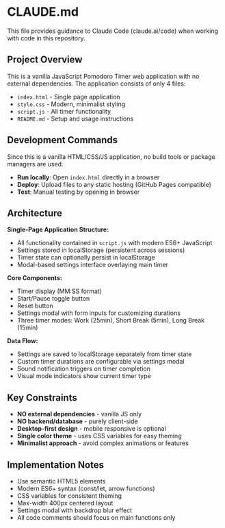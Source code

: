 # CLAUDE.md

This file provides guidance to Claude Code (claude.ai/code) when working with code in this repository.

## Project Overview

This is a vanilla JavaScript Pomodoro Timer web application with no external dependencies. The application consists of only 4 files:
- `index.html` - Single page application
- `style.css` - Modern, minimalist styling
- `script.js` - All timer functionality
- `README.md` - Setup and usage instructions

## Development Commands

Since this is a vanilla HTML/CSS/JS application, no build tools or package managers are used:

- **Run locally**: Open `index.html` directly in a browser
- **Deploy**: Upload files to any static hosting (GitHub Pages compatible)
- **Test**: Manual testing by opening in browser

## Architecture

**Single-Page Application Structure:**
- All functionality contained in `script.js` with modern ES6+ JavaScript
- Settings stored in localStorage (persistent across sessions)
- Timer state can optionally persist in localStorage
- Modal-based settings interface overlaying main timer

**Core Components:**
- Timer display (MM:SS format)
- Start/Pause toggle button
- Reset button
- Settings modal with form inputs for customizing durations
- Three timer modes: Work (25min), Short Break (5min), Long Break (15min)

**Data Flow:**
- Settings are saved to localStorage separately from timer state
- Custom timer durations are configurable via settings modal
- Sound notification triggers on timer completion
- Visual mode indicators show current timer type

## Key Constraints

- **NO external dependencies** - vanilla JS only
- **NO backend/database** - purely client-side
- **Desktop-first design** - mobile responsive is optional
- **Single color theme** - uses CSS variables for easy theming
- **Minimalist approach** - avoid complex animations or features

## Implementation Notes

- Use semantic HTML5 elements
- Modern ES6+ syntax (const/let, arrow functions)
- CSS variables for consistent theming
- Max-width 400px centered layout
- Settings modal with backdrop blur effect
- All code comments should focus on main functions only